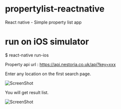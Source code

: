 # propertylist-reactnative
React native - Simple property list app

# run on iOS simulator
$ react-native run-ios

Property api url : https://api.nestoria.co.uk/api?key=xxx

Enter any location on the first search page.

![ScreenShot](https://raw.github.com/benchris921/propertylist-reactnative/master/Screenshot/Search.png)

You will get result list.

![ScreenShot](https://raw.github.com/benchris921/propertylist-reactnative/master/Screenshot/List.png)

